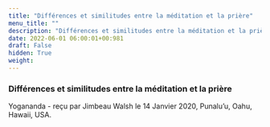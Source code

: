 ```yaml
---
title: "Différences et similitudes entre la méditation et la prière"
menu_title: ""
description: "Différences et similitudes entre la méditation et la prière"
date: 2022-06-01 06:00:01+00:981
draft: False
hidden: True
weight:
---
```

### Différences et similitudes entre la méditation et la prière

Yogananda - reçu par Jimbeau Walsh le 14 Janvier 2020, Punalu’u, Oahu, Hawaii, USA.



